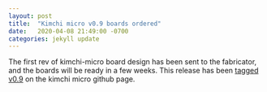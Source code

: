 ```yaml
---
layout: post
title:  "Kimchi micro v0.9 boards ordered"
date:   2020-04-08 21:49:00 -0700
categories: jekyll update
---
```

The first rev of kimchi-micro board design has been sent to the fabricator, and the boards will be ready in a few weeks. This release has been [tagged v0.9][km-gh] on the kimchi micro github page.

[km-gh]: https://github.com/groupgets/kimchi-micro/releases/tag/v0.9
